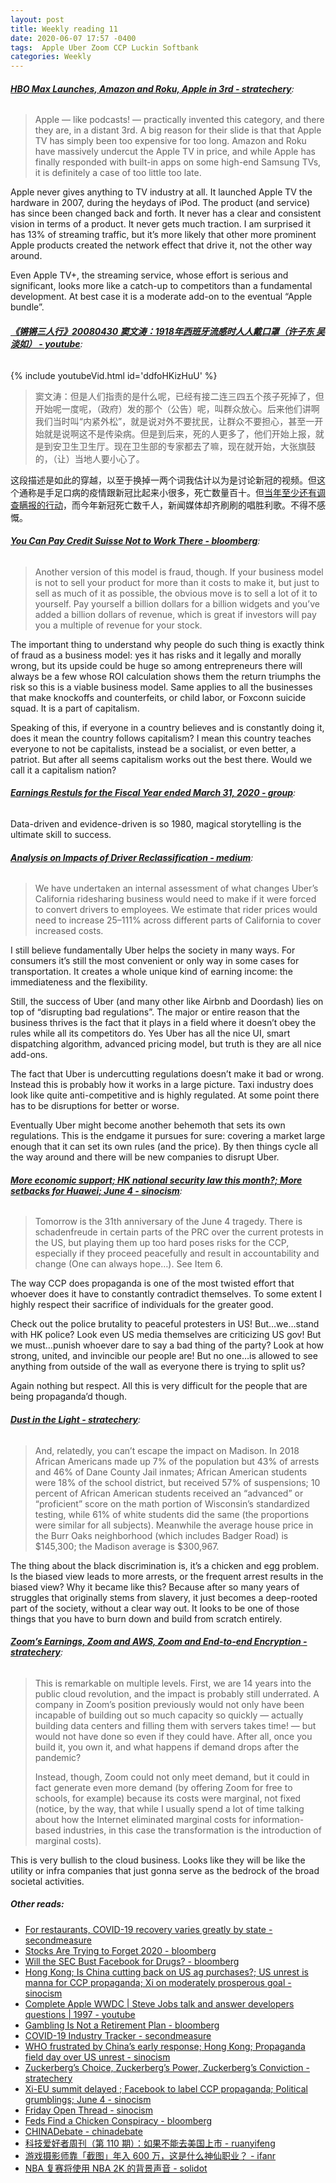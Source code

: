 ```yaml
---
layout: post
title: Weekly reading 11
date: 2020-06-07 17:57 -0400
tags:  Apple Uber Zoom CCP Luckin Softbank
categories: Weekly
---
```


###### __[HBO Max Launches, Amazon and Roku, Apple in 3rd - stratechery](https://stratechery.com/2020/hbo-max-launches-amazon-and-roku-apple-in-3rd/)__:

> Apple — like podcasts! — practically invented this category, and there they are, in a distant 3rd. A big reason for their slide is that that Apple TV has simply been too expensive for too long. Amazon and Roku have massively undercut the Apple TV in price, and while Apple has finally responded with built-in apps on some high-end Samsung TVs, it is definitely a case of too little too late.

Apple never gives anything to TV industry at all. It launched Apple TV the hardware in 2007, during the heydays of iPod. The product (and service) has since been changed back and forth. It never has a clear and consistent vision in terms of a product. It never gets much traction. I am surprised it has 13% of streaming traffic, but it’s more likely that other more prominent Apple products created the network effect that drive it, not the other way around.

Even Apple TV+, the streaming service, whose effort is serious and significant, looks more like a catch-up to competitors than a fundamental development. At best case it is a moderate add-on to the eventual “Apple bundle”.

###### __[《锵锵三人行》20080430 窦文涛：1918年西班牙流感时人人戴口罩（许子东 吴淡如） - youtube](https://www.youtube.com/watch?v=ddfoHKizHuU)__:

{% include youtubeVid.html id='ddfoHKizHuU' %}
>
> 窦文涛：但是人们指责的是什么呢，已经有接二连三四五个孩子死掉了，但开始呢一度呢，（政府）发的那个（公告）呢，叫群众放心。后来他们讲啊我们当时叫“内紧外松”，就是说对外不要扰民，让群众不要担心，甚至一开始就是说啊这不是传染病。但是到后来，死的人更多了，他们开始上报，就是到安卫生卫生厅。现在卫生部的专家都去了嘛，现在就开始，大张旗鼓的，（让）当地人要小心了。

这段描述是如此的穿越，以至于换掉一两个词我估计以为是讨论新冠的视频。但这个通称是手足口病的疫情跟新冠比起来小很多，死亡数量百十。但[当年至少还有调查瞒报的行动](http://www.gov.cn/jrzg/2009-03/20/content_1264371.htm)，而今年新冠死亡数千人，新闻媒体却齐刷刷的唱胜利歌。不得不感慨。

###### __[You Can Pay Credit Suisse Not to Work There - bloomberg](https://www.bloomberg.com/opinion/articles/2020-05-29/you-can-pay-credit-suisse-not-to-work-there)__:

> Another version of this model is fraud, though. If your business model is not to sell your product for more than it costs to make it, but just to sell as much of it as possible, the obvious move is to sell a lot of it to yourself. Pay yourself a billion dollars for a billion widgets and you’ve added a billion dollars of revenue, which is great if investors will pay you a multiple of revenue for your stock.

The important thing to understand why people do such thing is exactly think of fraud as a business model: yes it has risks and it legally and morally wrong, but its upside could be huge so among entrepreneurs there will always be a few whose ROI calculation shows them the return triumphs the risk so this is a viable business model. Same applies to all the businesses that make knockoffs and counterfeits, or child labor, or Foxconn suicide squad. It is a part of capitalism.

Speaking of this, if everyone in a country believes and is constantly doing it, does it mean the country follows capitalism? I mean this country teaches everyone to not be capitalists, instead be a socialist, or even better, a patriot. But after all seems capitalism works out the best there. Would we call it a capitalism nation?

###### __[Earnings Restuls for the Fiscal Year ended March 31, 2020 - group](https://group.softbank/system/files/pdf/ir/presentations/2019/earnings-presentation_q4fy2019_01_en.pdf)__:

Data-driven and evidence-driven is so 1980, magical storytelling is the ultimate skill to success.

###### __[Analysis on Impacts of Driver Reclassification - medium](https://medium.com/uber-under-the-hood/analysis-on-impacts-of-driver-reclassification-2f2639a7f902)__:

> We have undertaken an internal assessment of what changes Uber’s California ridesharing business would need to make if it were forced to convert drivers to employees. We estimate that rider prices would need to increase 25–111% across different parts of California to cover increased costs.

I still believe fundamentally Uber helps the society in many ways. For consumers it’s still the most convenient or only way in some cases for transportation. It creates a whole unique kind of earning income: the immediateness and the flexibility.

Still, the success of Uber (and many other like Airbnb and Doordash) lies on top of “disrupting bad regulations”. The major or entire reason that the business thrives is the fact that it plays in a field where it doesn’t obey the rules while all its competitors do. Yes Uber has all the nice UI, smart dispatching algorithm, advanced pricing model, but truth is they are all nice add-ons.

The fact that Uber is undercutting regulations doesn’t make it bad or wrong. Instead this is probably how it works in a large picture. Taxi industry does look like quite anti-competitive and is highly regulated. At some point there has to be disruptions for better or worse.

Eventually Uber might become another behemoth that sets its own regulations. This is the endgame it pursues for sure: covering a market large enough that it can set its own rules (and the price). By then things cycle all the way around and there will be new companies to disrupt Uber.

###### __[More economic support; HK national security law this month?; More setbacks for Huawei; June 4 - sinocism](https://sinocism.com/p/more-economic-support-hk-national)__:

> Tomorrow is the 31th anniversary of the June 4 tragedy. There is schadenfreude in certain parts of the PRC over the current protests in the US, but playing them up too hard poses risks for the CCP, especially if they proceed peacefully and result in accountability and change (One can always hope…). See Item 6.

The way CCP does propaganda is one of the most twisted effort that whoever does it have to constantly contradict themselves. To some extent I highly respect their sacrifice of individuals for the greater good.

Check out the police brutality to peaceful protesters in US! But…we…stand with HK police? Look even US media themselves are criticizing US gov! But we must…punish whoever dare to say a bad thing of the party? Look at how strong, united, and invincible our people are! But no one…is allowed to see anything from outside of the wall as everyone there is trying to split us?

Again nothing but respect. All this is very difficult for the people that are being propaganda’d though.

###### __[Dust in the Light - stratechery](https://stratechery.com/2020/dust-in-the-light/)__:

> And, relatedly, you can’t escape the impact on Madison. In 2018 African Americans made up 7% of the population but 43% of arrests and 46% of Dane County Jail inmates; African American students were 18% of the school district, but received 57% of suspensions; 10 percent of African American students received an “advanced” or “proficient” score on the math portion of Wisconsin’s standardized testing, while 61% of white students did the same (the proportions were similar for all subjects). Meanwhile the average house price in the Burr Oaks neighborhood (which includes Badger Road) is $145,300; the Madison average is $300,967.

The thing about the black discrimination is, it’s a chicken and egg problem. Is the biased view leads to more arrests, or the frequent arrest results in the biased view? Why it became like this? Because after so many years of struggles that originally stems from slavery, it just becomes a deep-rooted part of the society, without a clear way out. It looks to be one of those things that you have to burn down and build from scratch entirely.

###### __[Zoom’s Earnings, Zoom and AWS, Zoom and End-to-end Encryption - stratechery](https://stratechery.com/2020/zooms-earnings-zoom-and-aws-zoom-and-end-to-end-encryption/)__:

> This is remarkable on multiple levels. First, we are 14 years into the public cloud revolution, and the impact is probably still underrated. A company in Zoom’s position previously would not only have been incapable of building out so much capacity so quickly — actually building data centers and filling them with servers takes time! — but would not have done so even if they could have. After all, once you build it, you own it, and what happens if demand drops after the pandemic?
>
> Instead, though, Zoom could not only meet demand, but it could in fact generate even more demand (by offering Zoom for free to schools, for example) because its costs were marginal, not fixed (notice, by the way, that while I usually spend a lot of time talking about how the Internet eliminated marginal costs for information-based industries, in this case the transformation is the introduction of marginal costs).

This is very bullish to the cloud business. Looks like they will be like the utility or infra companies that just gonna serve as the bedrock of the broad societal activities.

##### __Other reads__:
- [For restaurants, COVID-19 recovery varies greatly by state - secondmeasure](https://secondmeasure.com/datapoints/covid-19-restaurant-spending-state/)
- [Stocks Are Trying to Forget 2020 - bloomberg](https://www.bloomberg.com/opinion/articles/2020-06-01/stocks-are-trying-to-forget-2020)
- [Will the SEC Bust Facebook for Drugs? - bloomberg](https://www.bloomberg.com/opinion/articles/2020-05-28/will-the-sec-bust-facebook-for-drugs)
- [Hong Kong; Is China cutting back on US ag purchases?; US unrest is manna for CCP propaganda; Xi on moderately prosperous goal - sinocism](https://sinocism.com/p/hong-kong-is-china-cutting-back-on)
- [Complete Apple WWDC \| Steve Jobs talk and answer developers questions \| 1997 - youtube](http://www.youtube.com/watch?v=yQ16_YxLbB8)
- [Gambling Is Not a Retirement Plan - bloomberg](https://www.bloomberg.com/opinion/articles/2020-06-02/gambling-is-not-a-retirement-plan)
- [COVID-19 Industry Tracker - secondmeasure](https://secondmeasure.com/datapoints/covid-19-industry-tracker/)
- [WHO frustrated by China’s early response; Hong Kong; Propaganda field day over US unrest - sinocism](https://sinocism.com/p/who-frustrated-by-chinas-early-response)
- [Zuckerberg’s Choice, Zuckerberg’s Power, Zuckerberg’s Conviction - stratechery](https://stratechery.com/2020/zuckerbergs-choice-zuckerbergs-power-zuckerbergs-conviction/)
- [Xi-EU summit delayed ; Facebook to label CCP propaganda; Political grumblings; June 4 - sinocism](https://sinocism.com/p/xi-eu-summit-delayed-facebook-to)
- [Friday Open Thread - sinocism](https://sinocism.com/p/friday-open-thread-567/comments)
- [Feds Find a Chicken Conspiracy - bloomberg](https://www.bloomberg.com/opinion/articles/2020-06-04/feds-find-a-chicken-conspiracy)
- [CHINADebate - chinadebate](https://www.chinadebate.com/china-macro-reporter-interview/joerg-wuttke-may20)
- [科技爱好者周刊（第 110 期）：如果不能去美国上市 - ruanyifeng](http://www.ruanyifeng.com/blog/2020/06/weekly-issue-110.html)
- [游戏摄影师靠「截图」年入 600 万，这是什么神仙职业？ - ifanr](https://www.ifanr.com/1134181)
- [NBA 复赛将使用 NBA 2K 的背景声音 - solidot](https://www.solidot.org/story?sid=64594)
